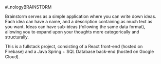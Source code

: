 #_nologyBRAINSTORM

Brainstorm serves as a simple application where you can write down ideas. Each idea can have a name, and a description containing as much text as you want. Ideas can have sub-ideas (following the same data format), allowing you to expand upon your thoughts more categorically and structurally.

This is a fullstack project, consisting of a React front-end (hosted on Firebase) and a Java Spring + SQL Database back-end (hosted on Google Cloud).